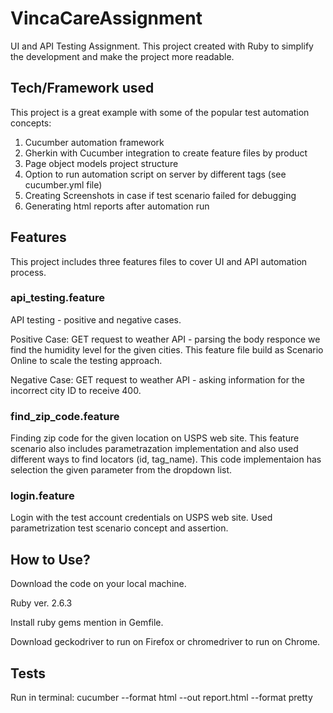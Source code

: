 # VincaCareAssignment

UI and API Testing Assignment.
This project created with Ruby to simplify the development and make the project more readable.

## Tech/Framework used

This project is a great example with some of the popular test automation concepts:

1. Cucumber automation framework
2. Gherkin with Cucumber integration to create feature files by product 
3. Page object models project structure
4. Option to run automation script on server by different tags (see cucumber.yml file)
5. Creating Screenshots in case if test scenario failed for debugging
6. Generating html reports after automation run


## Features

This project includes three features files to cover UI and API automation process.

### api_testing.feature
API testing - positive and negative cases.

Positive Case:
GET request to weather API - parsing the body responce we find the humidity level for the given cities. 
This feature file build as Scenario Online to scale the testing approach.

Negative Case:
GET request to weather API - asking information for the incorrect city ID to receive 400.

### find_zip_code.feature 
Finding zip code for the given location on USPS web site.
This feature scenario also includes parametrazation implementation and also used different ways to find locators (id, tag_name). 
This code implementaion has selection the given parameter from the dropdown list.

### login.feature
Login with the test account credentials on USPS web site. Used parametrization test scenario concept and assertion.


## How to Use?

Download the code on your local machine.

Ruby ver. 2.6.3

Install ruby gems mention in Gemfile.

Download geckodriver to run on Firefox or chromedriver to run on Chrome.


## Tests

Run in terminal:
cucumber --format html --out report.html --format pretty
